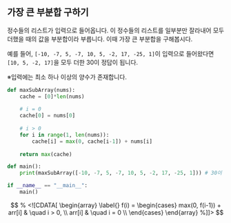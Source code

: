 ## 가장 큰 부분합 구하기

정수들의 리스트가 입력으로 들어옵니다. 이 정수들의 리스트를 일부분만 잘라내어 모두 더했을 때의 값을 부분합이라 부릅니다. 이때 가장 큰 부분합을 구해봅시다.

예를 들어, `[-10, -7, 5, -7, 10, 5, -2, 17, -25, 1]`이 입력으로 들어왔다면 `[10, 5, -2, 17]`을 모두 더한 30이 정답이 됩니다.

※입력에는 최소 하나 이상의 양수가 존재합니다.



```python
def maxSubArray(nums):
    cache = [0]*len(nums)
    
    # i = 0
    cache[0] = nums[0]
    
    # i > 0
    for i in range(1, len(nums)):
        cache[i] = max(0, cache[i-1]) + nums[i]
        
    return max(cache)

def main():
    print(maxSubArray([-10, -7, 5, -7, 10, 5, -2, 17, -25, 1])) # 30이 리턴되어야 합니다

if __name__ == "__main__":
    main()
```

$$
% <![CDATA[
\begin{array} \label{}
	f(i) =
	  \begin{cases}
	    max(0, f(i-1)) + arr[i]   & \quad i > 0, \\
	    arr[i]                   & \quad i = 0 \\
	  \end{cases}
\end{array} %]]>
$$

